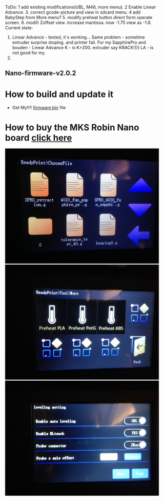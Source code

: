 ToDo:
1 add existing modifications(UBL, M48, more menu). 
2 Enable Linear Advance. 
3. correct gcode-picture and view in sdcard menu. 
4 add BabyStep from More menu? 
5. modify preheat button direct form operate screen.
6. modifi Zoffset view. increase mantissa. now  -1.75 view as -1.8.
Current state:
1. Linear Advance - tested, it`s working... Same problem - sometime extruder surprise stoping. and printer fail. 
   For my SapphirePro and bouden - Linear Advance K - is K>200. extruder say KRACK!))) LA - is not good for my.
2.
## Nano-firmware-v2.0.2

# How to build and update it
- Get My!!!! [firmware bin](https://github.com/ochkariky/MKS-Robin-Nano-Firmware_compile) file

# How to buy the MKS Robin Nano board [click here](https://pt.aliexpress.com/item/33013776323.html?spm=a2g03.12010612.8148356.1.6065788ea0s5gT)
![LOng name](https://github.com/ochkariky/MKS-Robin-Nano-Firmware_compile/blob/master/long%20name.JPG)
![More](https://github.com/ochkariky/MKS-Robin-Nano-Firmware_compile/blob/master/more.JPG)
![UBL](https://github.com/ochkariky/MKS-Robin-Nano-Firmware_compile/blob/master/UBL.JPG)
